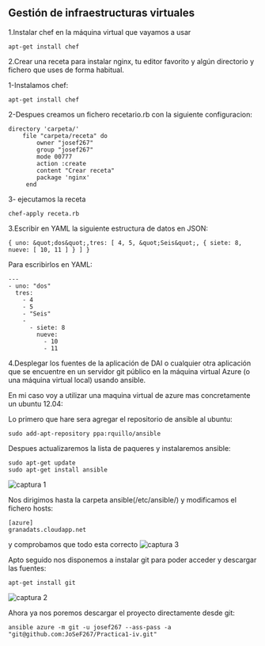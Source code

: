 Gestión de infraestructuras virtuales
---------------------------------------------------------------------------------------------------------------------------
1.Instalar chef en la máquina virtual que vayamos a usar

```
apt-get install chef

```
2.Crear una receta para instalar nginx, tu editor favorito y algún directorio y fichero que uses de forma habitual.

1-Instalamos chef:
```
apt-get install chef
```
2-Despues creamos un fichero recetario.rb con la siguiente configuracion:
```
directory 'carpeta/'
    file "carpeta/receta" do
        owner "josef267"
        group "josef267"
        mode 00777
        action :create
        content "Crear receta"
        package 'nginx'
     end
```
3- ejecutamos la receta
```
chef-apply receta.rb
```
3.Escribir en YAML la siguiente estructura de datos en JSON:
```
{ uno: &quot;dos&quot;,tres: [ 4, 5, &quot;Seis&quot;, { siete: 8, nueve: [ 10, 11 ] } ] }
```
Para escribirlos en YAML:
```
---
- uno: "dos"
  tres:
    - 4
    - 5
    - "Seis"
    -
      - siete: 8
        nueve: 
          - 10
          - 11
```
4.Desplegar los fuentes de la aplicación de DAI o cualquier otra aplicación que se encuentre en un servidor git público en la máquina virtual Azure (o una máquina virtual local) usando ansible.

En mi caso voy a utilizar una maquina virtual de azure mas concretamente un ubuntu 12.04:

Lo primero que hare sera agregar el repositorio de ansible al ubuntu:
```
sudo add-apt-repository ppa:rquillo/ansible
```
Despues actualizaremos la lista de paqueres y instalaremos ansible:
```
sudo apt-get update
sudo apt-get install ansible
```
![captura 1]()

Nos dirigimos hasta la carpeta ansible(/etc/ansible/) y modificamos el fichero hosts:
```
[azure]
granadats.cloudapp.net
```
y comprobamos que todo esta correcto
![captura 3]()

Apto seguido nos disponemos a instalar git para poder acceder y descargar las fuentes:
```
apt-get install git
```
![captura 2]()

Ahora ya nos poremos descargar el proyecto directamente desde git:
```
ansible azure -m git -u josef267 --ass-pass -a "git@github.com:JoSeF267/Practica1-iv.git" 
```

